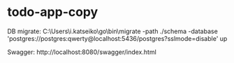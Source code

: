 # todo-app-copy
 
DB migrate:
C:\Users\i.katseiko\go\bin\migrate -path ./schema -database 'postgres://postgres:qwerty@localhost:5436/postgres?sslmode=disable' up

Swagger:
http://localhost:8080/swagger/index.html